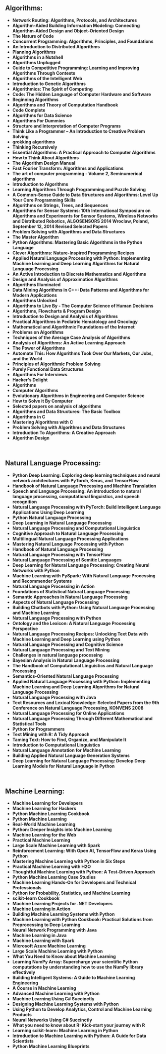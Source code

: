 <h2> Algorithms: </h2>

<ul>

<li><b><a target="_blank" href="https://github.com/manjunath5496/Data-Science/blob/master/dst(1).pdf" style="text-decoration:none;">Network Routing: Algorithms, Protocols, and Architectures</a></b></li>     
     
  <li><b><a target="_blank" href="https://github.com/manjunath5496/Data-Science/blob/master/dst(2).pdf" style="text-decoration:none;">Algorithm-Aided Building Information Modeling: Connecting Algorithm-Aided Design and Object-Oriented Design</a></b></li>

  <li><b><a target="_blank" href="https://github.com/manjunath5496/Data-Science/blob/master/dst(3).pdf" style="text-decoration:none;">The Nature of Code</a></b></li>   
  
<li><b><a target="_blank" href="https://github.com/manjunath5496/Data-Science/blob/master/dst(4).pdf" style="text-decoration:none;">Concurrent Programming: Algorithms, Principles, and Foundations</a></b></li>   
   
 <li><b><a target="_blank" href="https://github.com/manjunath5496/Data-Science/blob/master/dst(5).pdf" style="text-decoration:none;">An Introduction to Distributed Algorithms</a></b></li>     
     
  <li><b><a target="_blank" href="https://github.com/manjunath5496/Data-Science/blob/master/dst(6).pdf" style="text-decoration:none;">Planning Algorithms</a></b></li>

  <li><b><a target="_blank" href="https://github.com/manjunath5496/Data-Science/blob/master/dst(7).pdf" style="text-decoration:none;">Algorithms in a Nutshell</a></b></li>   
  
  <li><b><a target="_blank" href="https://github.com/manjunath5496/Data-Science/blob/master/dst(8).pdf" style="text-decoration:none;">Algorithms Unplugged</a></b></li>
  
 <li><b><a target="_blank" href="https://github.com/manjunath5496/Data-Science/blob/master/dst(9).pdf" style="text-decoration:none;">Guide to Competitive Programming: Learning and Improving Algorithms Through Contests</a></b></li>     
     
  <li><b><a target="_blank" href="https://github.com/manjunath5496/Data-Science/blob/master/dst(10).pdf" style="text-decoration:none;">Algorithms of the Intelligent Web</a></b></li>

  <li><b><a target="_blank" href="https://github.com/manjunath5496/Data-Science/blob/master/dst(11).pdf" style="text-decoration:none;">Introduction to Genetic Algorithms</a></b></li>   
  
  <li><b><a target="_blank" href="https://github.com/manjunath5496/Data-Science/blob/master/dst(12).pdf" style="text-decoration:none;">Algorithmics: The Spirit of Computing</a></b></li>  
  
 
 <li><b><a target="_blank" href="https://github.com/manjunath5496/Data-Science/blob/master/dst(13).pdf" style="text-decoration:none;">Code: The Hidden Language of Computer Hardware and Software</a></b></li>     
     
  <li><b><a target="_blank" href="https://github.com/manjunath5496/Data-Science/blob/master/dst(14).pdf" style="text-decoration:none;">Beginning Algorithms</a></b></li>

  <li><b><a target="_blank" href="https://github.com/manjunath5496/Data-Science/blob/master/dst(15).pdf" style="text-decoration:none;">Algorithms and Theory of Computation Handbook</a></b></li>   
  
  <li><b><a target="_blank" href="https://github.com/manjunath5496/Data-Science/blob/master/dst(16).pdf" style="text-decoration:none;">Code Complete</a></b></li>  
  
  
 <li><b><a target="_blank" href="https://github.com/manjunath5496/Data-Science/blob/master/dst(17).pdf" style="text-decoration:none;">Algorithms for Data Science</a></b></li>     
     
  <li><b><a target="_blank" href="https://github.com/manjunath5496/Data-Science/blob/master/dst(18).pdf" style="text-decoration:none;">Algorithms For Dummies</a></b></li>

  <li><b><a target="_blank" href="https://github.com/manjunath5496/Data-Science/blob/master/dst(19).pdf" style="text-decoration:none;">Structure and Interpretation of Computer Programs</a></b></li>   
  
<li><b><a target="_blank" href="https://github.com/manjunath5496/Data-Science/blob/master/dst(20).pdf" style="text-decoration:none;">Think Like a Programmer – An Introduction to Creative Problem Solving</a></b></li>   
   
 <li><b><a target="_blank" href="https://github.com/manjunath5496/Data-Science/blob/master/dst(21).pdf" style="text-decoration:none;">grokking algorithms</a></b></li>     
     
  <li><b><a target="_blank" href="https://github.com/manjunath5496/Data-Science/blob/master/dst(22).pdf" style="text-decoration:none;">Thinking Recursively</a></b></li>

  <li><b><a target="_blank" href="https://github.com/manjunath5496/Data-Science/blob/master/dst(23).pdf" style="text-decoration:none;">Essential Algorithms: A Practical Approach to Computer Algorithms</a></b></li>   
  
  <li><b><a target="_blank" href="https://github.com/manjunath5496/Data-Science/blob/master/dst(24).pdf" style="text-decoration:none;">How to Think About Algorithms</a></b></li>
  
 <li><b><a target="_blank" href="https://github.com/manjunath5496/Data-Science/blob/master/dst(25).pdf" style="text-decoration:none;">The Algorithm Design Manual</a></b></li>     
     
  <li><b><a target="_blank" href="https://github.com/manjunath5496/Data-Science/blob/master/dst(26).pdf" style="text-decoration:none;">Fast Fourier Transform: Algorithms and Applications</a></b></li>

  <li><b><a target="_blank" href="https://github.com/manjunath5496/Data-Science/blob/master/dst(27).pdf" style="text-decoration:none;">The art of computer programming - Volume 2, Seminumerical algorithms</a></b></li>   
  
  <li><b><a target="_blank" href="https://github.com/manjunath5496/Data-Science/blob/master/dst(28).pdf" style="text-decoration:none;">Introduction to Algorithms</a></b></li>  
  
 
 <li><b><a target="_blank" href="https://github.com/manjunath5496/Data-Science/blob/master/dst(29).pdf" style="text-decoration:none;">Learning Algorithms Through Programming and Puzzle Solving</a></b></li>     
     
  <li><b><a target="_blank" href="https://github.com/manjunath5496/Data-Science/blob/master/dst(30).pdf" style="text-decoration:none;">A Common-Sense Guide to Data Structures and Algorithms: Level Up Your Core Programming Skills</a></b></li>

  <li><b><a target="_blank" href="https://github.com/manjunath5496/Data-Science/blob/master/dst(31).pdf" style="text-decoration:none;">Algorithms on Strings, Trees, and Sequences</a></b></li>   
  
  <li><b><a target="_blank" href="https://github.com/manjunath5496/Data-Science/blob/master/dst(32).pdf" style="text-decoration:none;">Algorithms for Sensor Systems: 10th International Symposium on Algorithms and Experiments for Sensor Systems, Wireless Networks and Distributed Robotics, ALGOSENSORS 2014 Wroclaw, Poland, September 12, 2014 Revised Selected Papers</a></b></li>   
  
  
  <li><b><a target="_blank" href="https://github.com/manjunath5496/Data-Science/blob/master/dst(33).pdf" style="text-decoration:none;">Problem Solving with Algorithms and Data Structures</a></b></li>     
     
  <li><b><a target="_blank" href="https://github.com/manjunath5496/Data-Science/blob/master/dst(34).pdf" style="text-decoration:none;">The Master Algorithm</a></b></li>

  <li><b><a target="_blank" href="https://github.com/manjunath5496/Data-Science/blob/master/dst(35).pdf" style="text-decoration:none;">Python Algorithms: Mastering Basic Algorithms in the Python Language</a></b></li>   
  
<li><b><a target="_blank" href="https://github.com/manjunath5496/Data-Science/blob/master/dst(36).pdf" style="text-decoration:none;">Clever Algorithms: Nature-Inspired Programming Recipes</a></b></li>   
   
 <li><b><a target="_blank" href="https://github.com/manjunath5496/Data-Science/blob/master/dst(37).pdf" style="text-decoration:none;">Applied Natural Language Processing with Python: Implementing Machine
Learning and Deep Learning Algorithms for Natural Language Processing</a></b></li>     
     
  <li><b><a target="_blank" href="https://github.com/manjunath5496/Data-Science/blob/master/dst(38).pdf" style="text-decoration:none;">An Active Introduction to Discrete Mathematics and Algorithms</a></b></li>

  <li><b><a target="_blank" href="https://github.com/manjunath5496/Data-Science/blob/master/dst(39).pdf" style="text-decoration:none;">Design and Analysis of Approximation Algorithms</a></b></li>   
  
  <li><b><a target="_blank" href="https://github.com/manjunath5496/Data-Science/blob/master/dst(40).pdf" style="text-decoration:none;">Algorithms Illuminated</a></b></li>
  
 <li><b><a target="_blank" href="https://github.com/manjunath5496/Data-Science/blob/master/dst(41).pdf" style="text-decoration:none;">Data Mining Algorithms in C++: Data Patterns and Algorithms for Modern Applications</a></b></li>     
     
  <li><b><a target="_blank" href="https://github.com/manjunath5496/Data-Science/blob/master/dst(42).pdf" style="text-decoration:none;">Algorithms Unlocked</a></b></li>

  <li><b><a target="_blank" href="https://github.com/manjunath5496/Data-Science/blob/master/dst(43).pdf" style="text-decoration:none;">Algorithms to Live By - The Computer Science of Human Decisions</a></b></li>   
  
 <li><b><a target="_blank" href="https://github.com/manjunath5496/Data-Science/blob/master/dst(45).pdf" style="text-decoration:none;">Algorithms, Flowcharts & Program Design</a></b></li>     
     
  <li><b><a target="_blank" href="https://github.com/manjunath5496/Data-Science/blob/master/dst(46).pdf" style="text-decoration:none;">Introduction to Design and Analysis of Algorithms </a></b></li>

  <li><b><a target="_blank" href="https://github.com/manjunath5496/Data-Science/blob/master/dst(47).pdf" style="text-decoration:none;">Practical Algorithms in Pediatric Hematology and Oncology</a></b></li>   
  
  <li><b><a target="_blank" href="https://github.com/manjunath5496/Data-Science/blob/master/dst(48).pdf" style="text-decoration:none;">Mathematical and Algorithmic Foundations of the Internet</a></b></li>  
  
  
 <li><b><a target="_blank" href="https://github.com/manjunath5496/Data-Science/blob/master/dst(49).pdf" style="text-decoration:none;">Problems on Algorithms</a></b></li>     
     
  <li><b><a target="_blank" href="https://github.com/manjunath5496/Data-Science/blob/master/dst(50).pdf" style="text-decoration:none;">Techniques of the Average Case Analysis of Algorithms</a></b></li>

  <li><b><a target="_blank" href="https://github.com/manjunath5496/Data-Science/blob/master/dst(51).pdf" style="text-decoration:none;">Analysis of Algorithms: An Active Learning Approach</a></b></li>   
  
<li><b><a target="_blank" href="https://github.com/manjunath5496/Data-Science/blob/master/dst(52).pdf" style="text-decoration:none;">The Power of Algorithms</a></b></li>   
   
 <li><b><a target="_blank" href="https://github.com/manjunath5496/Data-Science/blob/master/dst(53).pdf" style="text-decoration:none;">Automate This: How Algorithms Took Over Our Markets, Our Jobs, and the World</a></b></li>     
     
  <li><b><a target="_blank" href="https://github.com/manjunath5496/Data-Science/blob/master/dst(54).pdf" style="text-decoration:none;">Principles of Algorithmic Problem Solving</a></b></li>

  <li><b><a target="_blank" href="https://github.com/manjunath5496/Data-Science/blob/master/dst(55).pdf" style="text-decoration:none;">Purely Functional Data Structures</a></b></li>   
  
  <li><b><a target="_blank" href="https://github.com/manjunath5496/Data-Science/blob/master/dst(56).rar" style="text-decoration:none;">Algorithms For Interviews
</a></b></li>
  
 <li><b><a target="_blank" href="https://github.com/manjunath5496/Data-Science/blob/master/dst(57).pdf" style="text-decoration:none;">Hacker's Delight</a></b></li>     
     
  <li><b><a target="_blank" href="https://github.com/manjunath5496/Data-Science/blob/master/dst(58).rar" style="text-decoration:none;">Algorithms</a></b></li>

  <li><b><a target="_blank" href="https://github.com/manjunath5496/Data-Science/blob/master/dst(59).rar" style="text-decoration:none;">Computer Algorithms</a></b></li>   
  
  <li><b><a target="_blank" href="https://github.com/manjunath5496/Data-Science/blob/master/dst(60).rar" style="text-decoration:none;">Evolutionary Algorithms in Engineering and Computer Science</a></b></li>  
  
 
 <li><b><a target="_blank" href="https://github.com/manjunath5496/Data-Science/blob/master/dst(61).rar" style="text-decoration:none;">How to Solve it By Computer</a></b></li>     
     
  <li><b><a target="_blank" href="https://github.com/manjunath5496/Data-Science/blob/master/dst(62).pdf" style="text-decoration:none;">Selected papers on analysis of algorithms</a></b></li>

  <li><b><a target="_blank" href="https://github.com/manjunath5496/Data-Science/blob/master/dst(44).pdf" style="text-decoration:none;">Algorithms and Data Structures: The Basic Toolbox</a></b></li> 
  
  <li><b><a target="_blank" href="https://github.com/manjunath5496/Data-Science/blob/master/dst(01).pdf" style="text-decoration:none;">Algorithms in C</a></b></li>     
     
  <li><b><a target="_blank" href="https://github.com/manjunath5496/Data-Science/blob/master/dst(02).pdf" style="text-decoration:none;">Mastering Algorithms with C</a></b></li>

  <li><b><a target="_blank" href="https://github.com/manjunath5496/Data-Science/blob/master/dst(03).pdf" style="text-decoration:none;">Problem Solving with Algorithms and Data Structures</a></b></li>  
  
  <li><b><a target="_blank" href="https://github.com/manjunath5496/Data-Science/blob/master/dst(04).pdf" style="text-decoration:none;">Introduction To Algorithms: A Creative Approach</a></b></li>

  <li><b><a target="_blank" href="https://github.com/manjunath5496/Data-Science/blob/master/dst(05).pdf" style="text-decoration:none;">Algorithm Design</a></b></li>    
  
</ul>

</br>

<h2> Natural Language Processing: </h2>

<ul>

<li><b><a target="_blank" href="https://github.com/manjunath5496/Data-Science/blob/master/dst(63).pdf" style="text-decoration:none;">Python Deep Learning: Exploring deep learning techniques and neural network architectures with PyTorch, Keras, and TensorFlow</a></b></li>     
     
  <li><b><a target="_blank" href="https://github.com/manjunath5496/Data-Science/blob/master/dst(64).pdf" style="text-decoration:none;">Handbook of Natural Language Processing and Machine Translation</a></b></li>

  <li><b><a target="_blank" href="https://github.com/manjunath5496/Data-Science/blob/master/dst(65).pdf" style="text-decoration:none;">Speech and Language Processing: An introduction to natural language processing, computational linguistics, and speech recognition</a></b></li>   
  
<li><b><a target="_blank" href="https://github.com/manjunath5496/Data-Science/blob/master/dst(66).pdf" style="text-decoration:none;">Natural Language Processing with PyTorch: Build Intelligent Language Applications Using Deep Learning</a></b></li> 

<li><b><a target="_blank" href="https://github.com/manjunath5496/Data-Science/blob/master/dst(67).pdf" style="text-decoration:none;">Python Natural Language Processing</a></b></li>     
     
  <li><b><a target="_blank" href="https://github.com/manjunath5496/Data-Science/blob/master/dst(68).pdf" style="text-decoration:none;">Deep Learning in Natural Language Processing</a></b></li>

  <li><b><a target="_blank" href="https://github.com/manjunath5496/Data-Science/blob/master/dst(69).pdf" style="text-decoration:none;">Natural Language Processing and Computational Linguistics</a></b></li>   
  
<li><b><a target="_blank" href="https://github.com/manjunath5496/Data-Science/blob/master/dst(70).pdf" style="text-decoration:none;">Cognitive Approach to Natural Language Processing</a></b></li> 

<li><b><a target="_blank" href="https://github.com/manjunath5496/Data-Science/blob/master/dst(71).pdf" style="text-decoration:none;">Multilingual Natural Language Processing Applications</a></b></li>     
     
  <li><b><a target="_blank" href="https://github.com/manjunath5496/Data-Science/blob/master/dst(72).pdf" style="text-decoration:none;">Mastering Natural Language Processing with Python</a></b></li>

  <li><b><a target="_blank" href="https://github.com/manjunath5496/Data-Science/blob/master/dst(73).pdf" style="text-decoration:none;">Handbook of Natural Language Processing</a></b></li>   
  
<li><b><a target="_blank" href="https://github.com/manjunath5496/Data-Science/blob/master/dst(74).pdf" style="text-decoration:none;">Natural Language Processing with TensorFlow</a></b></li> 

<li><b><a target="_blank" href="https://github.com/manjunath5496/Data-Science/blob/master/dst(75).pdf" style="text-decoration:none;">Natural Language Processing of Semitic Languages</a></b></li>     
     
  <li><b><a target="_blank" href="https://github.com/manjunath5496/Data-Science/blob/master/dst(76).pdf" style="text-decoration:none;">Deep Learning for Natural Language Processing: Creating Neural Networks with Python</a></b></li>

  <li><b><a target="_blank" href="https://github.com/manjunath5496/Data-Science/blob/master/dst(77).pdf" style="text-decoration:none;">Machine Learning with PySpark: With Natural Language Processing and Recommender Systems</a></b></li>   
  
<li><b><a target="_blank" href="https://github.com/manjunath5496/Data-Science/blob/master/dst(78).pdf" style="text-decoration:none;">Natural Language Processing in Action</a></b></li> 


<li><b><a target="_blank" href="https://github.com/manjunath5496/Data-Science/blob/master/dst(79).pdf" style="text-decoration:none;">Foundations of Statistical Natural Language Processing</a></b></li>     
     
  <li><b><a target="_blank" href="https://github.com/manjunath5496/Data-Science/blob/master/dst(80).pdf" style="text-decoration:none;">Semantic Approaches in Natural Language Processing</a></b></li>

  <li><b><a target="_blank" href="https://github.com/manjunath5496/Data-Science/blob/master/dst(81).pdf" style="text-decoration:none;">Aspects of Natural Language Processing</a></b></li>   
  
<li><b><a target="_blank" href="https://github.com/manjunath5496/Data-Science/blob/master/dst(82).pdf" style="text-decoration:none;">Building Chatbots with Python: Using Natural Language Processing and Machine Learning</a></b></li> 

<li><b><a target="_blank" href="https://github.com/manjunath5496/Data-Science/blob/master/dst(83).pdf" style="text-decoration:none;">Natural Language Processing with Python</a></b></li>     
     
  <li><b><a target="_blank" href="https://github.com/manjunath5496/Data-Science/blob/master/dst(84).pdf" style="text-decoration:none;">Ontology and the Lexicon: A Natural Language Processing Perspective</a></b></li>

  <li><b><a target="_blank" href="https://github.com/manjunath5496/Data-Science/blob/master/dst(85).pdf" style="text-decoration:none;">Natural Language Processing Recipes: Unlocking Text Data with Machine Learning and Deep Learning using Python</a></b></li>   
  
<li><b><a target="_blank" href="https://github.com/manjunath5496/Data-Science/blob/master/dst(86).pdf" style="text-decoration:none;">Natural Language Processing and Cognitive Science</a></b></li> 

<li><b><a target="_blank" href="https://github.com/manjunath5496/Data-Science/blob/master/dst(87).pdf" style="text-decoration:none;">Natural Language Processing and Text Mining</a></b></li>     
     
  <li><b><a target="_blank" href="https://github.com/manjunath5496/Data-Science/blob/master/dst(88).pdf" style="text-decoration:none;">Challenges in natural language processing</a></b></li>

  <li><b><a target="_blank" href="https://github.com/manjunath5496/Data-Science/blob/master/dst(89).pdf" style="text-decoration:none;">Bayesian Analysis in Natural Language Processing</a></b></li>   
  
<li><b><a target="_blank" href="https://github.com/manjunath5496/Data-Science/blob/master/dst(90).pdf" style="text-decoration:none;">The Handbook of Computational Linguistics and Natural Language Processing</a></b></li> 

<li><b><a target="_blank" href="https://github.com/manjunath5496/Data-Science/blob/master/dst(91).pdf" style="text-decoration:none;">Semantics-Oriented Natural Language Processing</a></b></li>     
     
  <li><b><a target="_blank" href="https://github.com/manjunath5496/Data-Science/blob/master/dst(92).pdf" style="text-decoration:none;">Applied Natural Language Processing with Python: Implementing Machine Learning and Deep Learning
Algorithms for Natural Language Processing</a></b></li>

  <li><b><a target="_blank" href="https://github.com/manjunath5496/Data-Science/blob/master/dst(93).pdf" style="text-decoration:none;">Natural Language Processing with Java</a></b></li>   
  
<li><b><a target="_blank" href="https://github.com/manjunath5496/Data-Science/blob/master/dst(94).pdf" style="text-decoration:none;">Text Resources and Lexical Knowledge: Selected Papers from the 9th Conference on Natural Language Processing,
KONVENS 2008</a></b></li> 

  <li><b><a target="_blank" href="https://github.com/manjunath5496/Data-Science/blob/master/dst(95).pdf" style="text-decoration:none;">Natural Language Processing for Online Applications</a></b></li>   
  
<li><b><a target="_blank" href="https://github.com/manjunath5496/Data-Science/blob/master/dst(96).pdf" style="text-decoration:none;">Natural Language Processing Through Different Mathematical and Statistical Tools</a></b></li> 

<li><b><a target="_blank" href="https://github.com/manjunath5496/Data-Science/blob/master/dst(97).rar" style="text-decoration:none;">Python for Programmers</a></b></li> 


  <li><b><a target="_blank" href="https://github.com/manjunath5496/Data-Science/blob/master/dst(06).pdf" style="text-decoration:none;">Text Mining with R: A Tidy Approach</a></b></li>   
  
<li><b><a target="_blank" href="https://github.com/manjunath5496/Data-Science/blob/master/dst(07).pdf" style="text-decoration:none;">Taming Text: How to Find, Organize, and Manipulate It</a></b></li> 

  <li><b><a target="_blank" href="https://github.com/manjunath5496/Data-Science/blob/master/dst(08).pdf" style="text-decoration:none;">Introduction to Computational Linguistics</a></b></li>   
  
<li><b><a target="_blank" href="https://github.com/manjunath5496/Data-Science/blob/master/dst(09).pdf" style="text-decoration:none;">Natural Language Annotation for Machine Learning</a></b></li>

<li><b><a target="_blank" href="https://github.com/manjunath5496/Data-Science/blob/master/dst(010).pdf" style="text-decoration:none;">Building Applied Natural Language Generation Systems</a></b></li>

<li><b><a target="_blank" href="https://github.com/manjunath5496/Data-Science/blob/master/dst(011).pdf" style="text-decoration:none;">Deep Learning for Natural Language Processing: Develop Deep Learning Models for Natural Language in Python</a></b></li>





</ul>

</br>

<h2> Machine Learning: </h2>

<ul>

<li><b><a target="_blank" href="https://github.com/manjunath5496/Data-Science/blob/master/dst(98).pdf" style="text-decoration:none;">Machine Learning for Developers</a></b></li>     
     
  <li><b><a target="_blank" href="https://github.com/manjunath5496/Data-Science/blob/master/dst(99).pdf" style="text-decoration:none;">Machine Learning for Hackers</a></b></li>

  <li><b><a target="_blank" href="https://github.com/manjunath5496/Data-Science/blob/master/dst(100).pdf" style="text-decoration:none;">Python Machine Learning Cookbook</a></b></li>   
  
<li><b><a target="_blank" href="https://github.com/manjunath5496/Data-Science/blob/master/dst(101).pdf" style="text-decoration:none;">Python Machine Learning</a></b></li>   
   
 <li><b><a target="_blank" href="https://github.com/manjunath5496/Data-Science/blob/master/dst(102).pdf" style="text-decoration:none;">Real-World Machine Learning</a></b></li>     
     
  <li><b><a target="_blank" href="https://github.com/manjunath5496/Data-Science/blob/master/dst(103).pdf" style="text-decoration:none;">Python: Deeper Insights into Machine Learning</a></b></li>

  <li><b><a target="_blank" href="https://github.com/manjunath5496/Data-Science/blob/master/dst(104).pdf" style="text-decoration:none;">Machine Learning for the Web</a></b></li>   
  
  <li><b><a target="_blank" href="https://github.com/manjunath5496/Data-Science/blob/master/dst(105).pdf" style="text-decoration:none;">Practical Machine Learning</a></b></li>
  
 <li><b><a target="_blank" href="https://github.com/manjunath5496/Data-Science/blob/master/dst(106).pdf" style="text-decoration:none;">Large Scale Machine Learning with Spark</a></b></li>     
     
  <li><b><a target="_blank" href="https://github.com/manjunath5496/Data-Science/blob/master/dst(107).pdf" style="text-decoration:none;">Reinforcement Learning: With Open AI, TensorFlow and Keras Using Python</a></b></li>

  <li><b><a target="_blank" href="https://github.com/manjunath5496/Data-Science/blob/master/dst(108).pdf" style="text-decoration:none;">Mastering Machine Learning with Python in Six Steps</a></b></li>   
  
  <li><b><a target="_blank" href="https://github.com/manjunath5496/Data-Science/blob/master/dst(109).pdf" style="text-decoration:none;">Practical Machine Learning with H2O</a></b></li>  
  
 
 <li><b><a target="_blank" href="https://github.com/manjunath5496/Data-Science/blob/master/dst(110).pdf" style="text-decoration:none;">Thoughtful Machine Learning with Python: A Test-Driven Approach</a></b></li>     
     
  <li><b><a target="_blank" href="https://github.com/manjunath5496/Data-Science/blob/master/dst(111).pdf" style="text-decoration:none;">Python Machine Learning Case Studies</a></b></li>

  <li><b><a target="_blank" href="https://github.com/manjunath5496/Data-Science/blob/master/dst(112).pdf" style="text-decoration:none;">Machine Learning Hands-On for Developers and Technical Professionals</a></b></li>   
  
  <li><b><a target="_blank" href="https://github.com/manjunath5496/Data-Science/blob/master/dst(113).pdf" style="text-decoration:none;">Python for Probability, Statistics, and Machine Learning</a></b></li>  
  
  
 <li><b><a target="_blank" href="https://github.com/manjunath5496/Data-Science/blob/master/dst(114).pdf" style="text-decoration:none;">scikit-learn Cookbook</a></b></li>     
     
  <li><b><a target="_blank" href="https://github.com/manjunath5496/Data-Science/blob/master/dst(115).pdf" style="text-decoration:none;">Machine Learning Projects for .NET Developers</a></b></li>

  <li><b><a target="_blank" href="https://github.com/manjunath5496/Data-Science/blob/master/dst(116).pdf" style="text-decoration:none;">Machine Learning in Action</a></b></li>   
  
<li><b><a target="_blank" href="https://github.com/manjunath5496/Data-Science/blob/master/dst(117).pdf" style="text-decoration:none;">Building Machine Learning Systems with Python </a></b></li>   
   
 <li><b><a target="_blank" href="https://github.com/manjunath5496/Data-Science/blob/master/dst(118).pdf" style="text-decoration:none;">Machine Learning with Python Cookbook: Practical Solutions from Preprocessing to Deep Learning</a></b></li>     
     
  <li><b><a target="_blank" href="https://github.com/manjunath5496/Data-Science/blob/master/dst(119).pdf" style="text-decoration:none;">Neural Network Programming with Java</a></b></li>

  <li><b><a target="_blank" href="https://github.com/manjunath5496/Data-Science/blob/master/dst(120).pdf" style="text-decoration:none;">Machine Learning in Java</a></b></li>   
  
  <li><b><a target="_blank" href="https://github.com/manjunath5496/Data-Science/blob/master/dst(121).pdf" style="text-decoration:none;">Machine Learning with Spark</a></b></li>
  
 <li><b><a target="_blank" href="https://github.com/manjunath5496/Data-Science/blob/master/dst(122).pdf" style="text-decoration:none;">Microsoft Azure Machine Learning</a></b></li>     
     
  <li><b><a target="_blank" href="https://github.com/manjunath5496/Data-Science/blob/master/dst(123).pdf" style="text-decoration:none;">Large Scale Machine Learning with Python</a></b></li>

  <li><b><a target="_blank" href="https://github.com/manjunath5496/Data-Science/blob/master/dst(124).pdf" style="text-decoration:none;">What You Need to Know about Machine Learning</a></b></li>   
  
  <li><b><a target="_blank" href="https://github.com/manjunath5496/Data-Science/blob/master/dst(125).pdf" style="text-decoration:none;">Learning NumPy Array: Supercharge your scientific Python computations by understanding how to use the NumPy library effectively</a></b></li>  
  
 
 <li><b><a target="_blank" href="https://github.com/manjunath5496/Data-Science/blob/master/dst(126).pdf" style="text-decoration:none;">Building Intelligent Systems: A Guide to Machine Learning Engineering</a></b></li>     
     
  <li><b><a target="_blank" href="https://github.com/manjunath5496/Data-Science/blob/master/dst(127).pdf" style="text-decoration:none;">A Course in Machine Learning</a></b></li>

  <li><b><a target="_blank" href="https://github.com/manjunath5496/Data-Science/blob/master/dst(128).pdf" style="text-decoration:none;">Advanced Machine Learning with Python</a></b></li>   
  
  <li><b><a target="_blank" href="https://github.com/manjunath5496/Data-Science/blob/master/dst(129).pdf" style="text-decoration:none;">Machine Learning Using C# Succinctly</a></b></li>   
  
  
  <li><b><a target="_blank" href="https://github.com/manjunath5496/Data-Science/blob/master/dst(130).pdf" style="text-decoration:none;">Designing Machine Learning Systems with Python</a></b></li>     
     
  <li><b><a target="_blank" href="https://github.com/manjunath5496/Data-Science/blob/master/dst(131).pdf" style="text-decoration:none;">Using Python to Develop Analytics, Control and Machine Learning Products</a></b></li>

  <li><b><a target="_blank" href="https://github.com/manjunath5496/Data-Science/blob/master/dst(132).pdf" style="text-decoration:none;">Neural Networks Using C# Succinctly</a></b></li>   
  
<li><b><a target="_blank" href="https://github.com/manjunath5496/Data-Science/blob/master/dst(133).pdf" style="text-decoration:none;">What you need to know about R: Kick-start your journey with R</a></b></li>   
   
 <li><b><a target="_blank" href="https://github.com/manjunath5496/Data-Science/blob/master/dst(134).pdf" style="text-decoration:none;">Learning scikit-learn: Machine Learning in Python</a></b></li>     
     
  <li><b><a target="_blank" href="https://github.com/manjunath5496/Data-Science/blob/master/dst(135).pdf" style="text-decoration:none;">Introduction to Machine Learning with Python: A Guide for Data Scientists</a></b></li>

  <li><b><a target="_blank" href="https://github.com/manjunath5496/Data-Science/blob/master/dst(136).pdf" style="text-decoration:none;">Python Machine Learning Blueprints</a></b></li>   
  
  
  
</ul>




